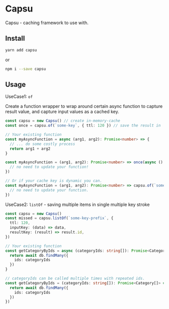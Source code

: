 # Capsu

Capsu - caching framework to use with.

## Install

```bash
yarn add capsu
```

or 

```bash
npm i --save capsu
```

## Usage

UseCase1: `of`

Create a function wrapper to wrap around certain async function to capture result value, and capture input values as a cached key.

```ts
const capsu = new Capsu() // create in-memory-cache
const once = capsu.of(`some-key`, { ttl: 120 }) // save the result in `some-key` for 120 seconds.

// Your existing function
const myAsyncFunction = async (arg1, arg2): Promise<number> => {
  // ... do some costly process
  return arg1 + arg2
}

const myAsyncFunction = (arg1, arg2): Promise<number> => once(async () => {
  // no need to update your function!
})

// Or if your cache key is dynamic you can.
const myAsyncFunction = (arg1, arg2): Promise<number> => capsu.of(`some-key-${arg1}-${arg2}`, { ttl: 120 }, async () => {
  // no need to update your function.
})

```

UseCase2: `listOf` - saving multiple items in single multiple key stroke

```ts
const capsu = new Capsu()
const missed = capsu.listOf(`some-key-prefix`, {
  ttl: 120,
  inputKey: (data) => data,
  resultKey: (result) => result.id,
})

// Your existing function
const getCategoryByIds = async (categoryIds: string[]): Promise<Category[]> => {
  return await db.findMany({
    ids: categoryIds
  })
}

// categoryIds can be called multiple times with repeated ids.
const getCategoryByIds = (categoryIds: string[]): Promise<Category[]> => missed(categoryIds, async (filteredCategoryIds) => {
  return await db.findMany({
    ids: categoryIds
  })
})

```
